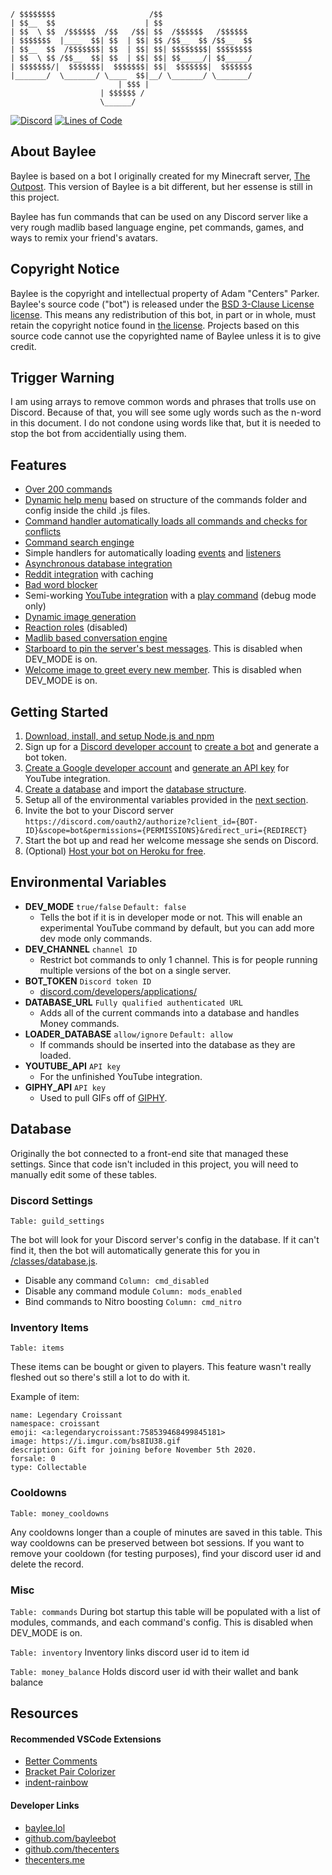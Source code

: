     / $$$$$$$$                     /$$                    
    | $$__  $$                    | $$                    
    | $$  \ $$  /$$$$$$  /$$   /$$| $$  /$$$$$$   /$$$$$$ 
    | $$$$$$$  |____  $$| $$  | $$| $$ /$$__  $$ /$$__  $$
    | $$__  $$  /$$$$$$$| $$  | $$| $$| $$$$$$$$| $$$$$$$$
    | $$  \ $$ /$$__  $$| $$  | $$| $$| $$_____/| $$_____/
    | $$$$$$$/|  $$$$$$$|  $$$$$$$| $$|  $$$$$$$|  $$$$$$$
    |_______/  \_______/ \____  $$|__/ \_______/ \_______/
                            | $$$ |                       
                        | $$$$$$ /                        
                        \______/       

  [![Discord](https://img.shields.io/discord/753770820358373487.svg?label=&logo=discord&logoColor=ffffff&color=7389D8&labelColor=6A7EC2)](https://discord.gg/Rps2KTm)
[![Lines of Code](https://sonarcloud.io/api/project_badges/measure?project=bayleebot_v1&metric=ncloc)](https://sonarcloud.io/dashboard?id=bayleebot_v1)

  ## About Baylee

  Baylee is based on a bot I originally created for my Minecraft server, [The Outpost](https://playoutpost.com). This version of Baylee is a bit different, but her essense is still in this project.

  Baylee has fun commands that can be used on any Discord server like a very rough madlib based language engine, pet commands, games, and ways to remix your friend's avatars.

  ## Copyright Notice

  Baylee is the copyright and intellectual property of Adam "Centers" Parker. Baylee's source code ("bot") is released under the [BSD 3-Clause License license](LICENSE). This means any redistribution of this bot, in part or in whole, must retain the copyright notice found in [the license](LICENSE). Projects based on this source code cannot use the copyrighted name of Baylee unless it is to give credit.
  
  ## Trigger Warning
  
  I am using arrays to remove common words and phrases that trolls use on Discord. Because of that, you will see some ugly words such as the n-word in this document. I do not condone using words like that, but it is needed to stop the bot from accidentially using them.

  ## Features

  - [Over 200 commands](/commands)
  - [Dynamic help menu](/commands/info/help.js) based on structure of the commands folder and config inside the child .js files.
  - [Command handler automatically loads all commands and checks for conflicts](/handlers/classes.js)
  - [Command search enginge](/commands/info/search.js)
  - Simple handlers for automatically loading [events](/handlers/events.js) and [listeners](/handlers/listeners.js)
  - [Asynchronous database integration](/classes/database.js)
  - [Reddit integration](/classes/fetch.js) with caching
  - [Bad word blocker](/listeners/badwords.js)
  - Semi-working [YouTube integration](/classes/music.js) with a [play command](/commands/music/play.js) (debug mode only)
  - [Dynamic image generation](/classes/memeify.js)
  - [Reaction roles](/listeners/autoroles.js) (disabled)
  - [Madlib based conversation engine](/lang/listeners/conversation.json)
  - [Starboard to pin the server's best messages](/listeners/starboard.js). This is disabled when DEV_MODE is on.
  - [Welcome image to greet every new member](/events/onjoin.js). This is disabled when DEV_MODE is on.

  ## Getting Started

  1. [Download, install, and setup Node.js and npm](https://docs.npmjs.com/downloading-and-installing-node-js-and-npm)
  2. Sign up for a [Discord developer account](https://discord.com/developers/applications/) to [create a bot](https://discord.com/developers/docs/intro) and generate a bot token.
  3. [Create a Google developer account](https://console.developers.google.com/apis/credentials) and [generate an API key](https://developers.google.com/youtube/registering_an_application) for YouTube integration.
  4. [Create a database](https://dev.to/prisma/how-to-setup-a-free-postgresql-database-on-heroku-1dc1) and import the [database structure](structure.sql).
  5. Setup all of the environmental variables provided in the [next section](#environmental-variables).
  6. Invite the bot to your Discord server
  ```https://discord.com/oauth2/authorize?client_id={BOT-ID}&scope=bot&permissions={PERMISSIONS}&redirect_uri={REDIRECT}```
  7. Start the bot up and read her welcome message she sends on Discord.
  8. (Optional) [Host your bot on Heroku for free](https://shiffman.net/a2z/bot-heroku/).

  ## Environmental Variables

  * **DEV_MODE** ```true/false``` ```Default: false```
    - Tells the bot if it is in developer mode or not. This will enable an experimental YouTube command by default, but you can add more dev mode only commands.
  * **DEV_CHANNEL** ```channel ID```
    - Restrict bot commands to only 1 channel. This is for people running multiple versions of the bot on a single server.
  * **BOT_TOKEN** ```Discord token ID```
    - [discord.com/developers/applications/](https://discord.com/developers/applications/)
  * **DATABASE_URL** ```Fully qualified authenticated URL```
    - Adds all of the current commands into a database and handles Money commands.
  * **LOADER_DATABASE** ```allow/ignore``` ```Default: allow```
    - If commands should be inserted into the database as they are loaded.
  * **YOUTUBE_API** ```API key```
    - For the unfinished YouTube integration.
  * **GIPHY_API** ```API key```
    - Used to pull GIFs off of [GIPHY](https://developers.giphy.com/).

  ## Database

  Originally the bot connected to a front-end site that managed these settings. Since that code isn't included in this project, you will need to manually edit some of these tables. 
  
  ### Discord Settings
  
  ```Table: guild_settings```

  The bot will look for your Discord server's config in the database. If it can't find it, then the bot will automatically generate this for you  in [/classes/database.js](/classes/database.js).

  * Disable any command  ```Column: cmd_disabled```
  * Disable any command module ```Column: mods_enabled```
  * Bind commands to Nitro boosting ```Column: cmd_nitro```

  ### Inventory Items
  
  ```Table: items```

  These items can be bought or given to players. This feature wasn't really fleshed out so there's still a lot to do with it.

  Example of item:
  ```
  name: Legendary Croissant
  namespace: croissant
  emoji: <a:legendarycroissant:758539468499845181>
  image: https://i.imgur.com/bs8IU38.gif
  description: Gift for joining before November 5th 2020.
  forsale: 0
  type: Collectable
  ```

  ### Cooldowns
```Table: money_cooldowns```

  Any cooldowns longer than a couple of minutes are saved in this table. This way cooldowns can be preserved between bot sessions. If you want to remove your cooldown (for testing purposes), find your discord user id and delete the record.

  ### Misc

  ```Table: commands``` During bot startup this table will be populated with a list of modules, commands, and each command's config. This is disabled when DEV_MODE is on.

  ```Table: inventory``` Inventory links discord user id to item id 

  ```Table: money_balance``` Holds discord user id with their wallet and bank balance 
  
  ## Resources

  #### Recommended VSCode Extensions

  * [Better Comments](https://marketplace.visualstudio.com/items?itemName=OmarRwemi.BetterComments)
  * [Bracket Pair Colorizer](https://marketplace.visualstudio.com/items?itemName=CoenraadS.bracket-pair-colorizer)
  * [indent-rainbow](https://marketplace.visualstudio.com/items?itemName=oderwat.indent-rainbow)

  #### Developer Links

  * [baylee.lol](https://baylee.lol)
  * [github.com/bayleebot](https://github.com/bayleebot)
  * [github.com/thecenters](https://github.com/thecenters)
  * [thecenters.me](https://thecenters.me)

